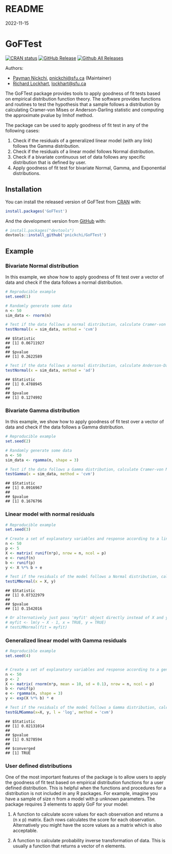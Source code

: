 README
================
2022-11-15

# GoFTest

<!-- badges: start -->

[![CRAN
status](https://www.r-pkg.org/badges/version/PEIMAN2)](https://cran.r-project.org/package=PEIMAN2)
[![GitHub
Release](https://img.shields.io/github/release/jafarilab/PEIMAN2?style=flat)](https://github.com/jafarilab/PEIMAN2/releases)
[![Github All
Releases](https://img.shields.io/github/downloads/jafarilab/PEIMAN2/total.svg?style=flat)](https://github.com/jafarilab/PEIMAN2)

<!-- badges: end -->

Authors:

- [Payman Nickchi](https://github.com/pnickchi), <pnickchi@sfu.ca>
  (Maintainer)
- [Richard Lockhart](http://www.sfu.ca/~lockhart/), <lockhart@sfu.ca>

The GoFTest package provides tools to apply goodness of fit tests based
on empirical distribution function theory. The software provides
functions and routines to test the hypothesis that a sample follows a
distribution by calculating Cramer-von Mises or Anderson-Darling
statistic and computing the approximate pvalue by Imhof method.

The package can be used to apply goodness of fit test in any of the
following cases:

1)  Check if the residuals of a generalized linear model (with any link)
    follows the Gamma distribution.
2)  Check if the residuals of a linear model follows Normal
    distribution.
3)  Check if a bivariate continuous set of data follows any specific
    distribution that is defined by user.
4)  Apply goodness of fit test for bivariate Normal, Gamma, and
    Exponential distributions.

## Installation

You can install the released version of GoFTest from
[CRAN](https://CRAN.R-project.org) with:

``` r
install.packages('GoFTest')
```

And the development version from [GitHub](https://github.com/) with:

``` r
# install.packages("devtools")
devtools::install_github('pnickchi/GoFTest')
```

## Example

### Bivariate Normal distribution

In this example, we show how to apply goodness of fit test over a vector
of data and check if the data follows a normal distribution.

``` r
# Reproducible example
set.seed(1)

# Randomly generate some data
n <- 50
sim_data <- rnorm(n)

# Test if the data follows a normal distribution, calculate Cramer-von Mises statistic and approximate pvalue
testNormal(x = sim_data, method = 'cvm')
```

    ## $Statistic
    ## [1] 0.06711927
    ## 
    ## $pvalue
    ## [1] 0.2622589

``` r
# Test if the data follows a normal distribution, calculate Anderson-Darling statistic and approximate pvalue
testNormal(x = sim_data, method = 'ad')
```

    ## $Statistic
    ## [1] 0.4788945
    ## 
    ## $pvalue
    ## [1] 0.1274992

### Bivariate Gamma distribution

In this example, we show how to apply goodness of fit test over a vector
of data and check if the data follows a Gamma distribution.

``` r
# Reproducible example
set.seed(2)

# Randomly generate some data
n <- 50
sim_data <- rgamma(n, shape = 3)

# Test if the data follows a Gamma distribution, calculate Cramer-von Mises statistic and approximate pvalue
testGamma(x = sim_data, method = 'cvm')
```

    ## $Statistic
    ## [1] 0.0916967
    ## 
    ## $pvalue
    ## [1] 0.1676796

### Linear model with normal residuals

``` r
# Reproducible example
set.seed(3)

# Create a set of explanatory variables and response according to a linear model
n <- 50
p <- 5
X <- matrix( runif(n*p), nrow = n, ncol = p)
e <- runif(n)
b <- runif(p)
y <- X %*% b + e

# Test if the residuals of the model follows a Normal distribution, calculate Cramer-von Mises statistic and approximate pvalue
testLMNormal(x = X, y)
```

    ## $Statistic
    ## [1] 0.07322979
    ## 
    ## $pvalue
    ## [1] 0.1542016

``` r
# Or alternatively just pass 'myfit' object directly instead of X and y:
# myfit <- lm(y ~ X - 1, x = TRUE, y = TRUE)
# testLMNormal(fit = myfit)
```

### Generalized linear model with Gamma residuals

``` r
# Reproducible example
set.seed(4)


# Create a set of explanatory variables and response according to a generalized linear model with log link
n <- 50
p <- 2
X <- matrix( rnorm(n*p, mean = 10, sd = 0.1), nrow = n, ncol = p)
b <- runif(p)
e <- rgamma(n, shape = 3)
y <- exp(X %*% b) * e

# Test if the residuals of the model follows a Gamma distribution, calculate Cramer-von Mises statistic and approximate pvalue
testGLMGamma(x=X, y, l = 'log', method = 'cvm')
```

    ## $Statistic
    ## [1] 0.02131014
    ## 
    ## $pvalue
    ## [1] 0.9278594
    ## 
    ## $converged
    ## [1] TRUE

### User defined distributions

One of the most important features of the package is to allow users to
apply the goodness of fit test based on empirical distribution functions
for a user defined distribution. This is helpful when the functions and
procedures for a distribution is not included in any R packages. For
example, imagine you have a sample of size n from a model with p unknown
parameters. The package requires 3 elements to apply GoF for your model:

1)  A function to calculate score values for each observation and
    returns a (n x p) matrix. Each rows calculates the score for each
    observation. Alternatively you might have the score values as a
    matrix which is also acceptable.

2)  A function to calculate probability inverse transformation of data.
    This is usually a function that returns a vector of n elements.
